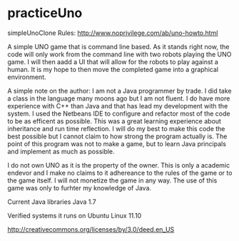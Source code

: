 practiceUno
===========

simpleUnoClone
Rules: http://www.noprivilege.com/ab/uno-howto.html

A simple UNO game that is command line based. As it stands right now, the code will only work from the command line with two robots playing the UNO game. I will then aadd a UI that will allow for the robots to play against a human. It is my hope to then move the completed game into a graphical environment. 

A simple note on the author: I am not a Java programmer by trade. I did take a class in the language many moons ago but I am not fluent. I do have more experience with C++ than Java and that has lead my development with the system. I used the Netbeans IDE to configure and refactor most of the code to be as efficent as possible. This was a great learning experience about inheritance and run time reflection. I will do my best to make this code the best possible but I cannot claim to how strong the program actually is. The point of this program was not to make a game, but to learn Java principals and implement as much as possible. 

I do not own UNO as it is the property of the owner. This is only a academic endevor and I make no claims to it adhereance to the rules of the game or to the game itself. I will not monetize the game in any way. The use of this game was only to furhter my knowledge of Java. 

Current Java libraries
	Java 1.7

Verified systems it runs on
	 Ubuntu Linux 11.10

http://creativecommons.org/licenses/by/3.0/deed.en_US
